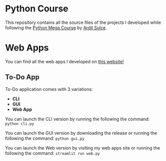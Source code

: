 # Python Course
This repository contains all the source files of the projects I developed while following the [Python Mega Course](https://www.udemy.com/course/the-python-mega-course) by [Ardit Sulce](https://www.linkedin.com/in/arditsulce).

# Web Apps
You can find all the web apps I developed on [this website!](https://gbp-py-webapps.streamlit.app/)

## To-Do App
To-Do application comes with 3 variations:

- **CLI**
- **GUI**
- **Web App**

You can launch the CLI version by running the following the command:
`python cli.py`

You can launch the GUI version by downloading the release or running the following the command:
`python gui.py`

You can launch the Web version by visiting my web apps site or running the following the command:
`streamlit run web.py`
